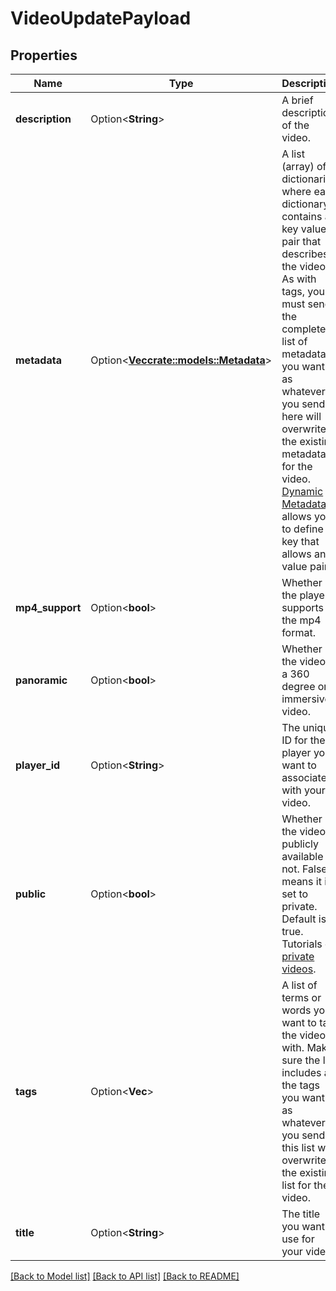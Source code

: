 # VideoUpdatePayload

## Properties

Name | Type | Description | Notes
------------ | ------------- | ------------- | -------------
**description** | Option<**String**> | A brief description of the video. | [optional]
**metadata** | Option<[**Vec<crate::models::Metadata>**](metadata.md)> | A list (array) of dictionaries where each dictionary contains a key value pair that describes the video. As with tags, you must send the complete list of metadata you want as whatever you send here will overwrite the existing metadata for the video. [Dynamic Metadata](https://api.video/blog/endpoints/dynamic-metadata) allows you to define a key that allows any value pair. | [optional]
**mp4_support** | Option<**bool**> | Whether the player supports the mp4 format. | [optional]
**panoramic** | Option<**bool**> | Whether the video is a 360 degree or immersive video. | [optional]
**player_id** | Option<**String**> | The unique ID for the player you want to associate with your video. | [optional]
**public** | Option<**bool**> | Whether the video is publicly available or not. False means it is set to private. Default is true. Tutorials on [private videos](https://api.video/blog/endpoints/private-videos). | [optional]
**tags** | Option<**Vec<String>**> | A list of terms or words you want to tag the video with. Make sure the list includes all the tags you want as whatever you send in this list will overwrite the existing list for the video. | [optional]
**title** | Option<**String**> | The title you want to use for your video. | [optional]

[[Back to Model list]](../README.md#documentation-for-models) [[Back to API list]](../README.md#documentation-for-api-endpoints) [[Back to README]](../README.md)


